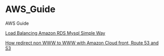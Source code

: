 # AWS_Guide
AWS Guide

[Load Balancing Amazon RDS Mysql Simple Way](https://www.rezamousavi.com/blog/tech/load-balancing-amazon-rds-mysql-simple-way)

[How redirect non WWW to WWW with Amazon Cloud front, Route 53 and S3](https://www.pbxdom.com/blog/engineering/how-redirect-non-www-to-www-with-amazon-cloud-front-route-53-and-s3)
